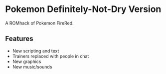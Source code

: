 # Pokemon Definitely-Not-Dry Version
A ROMhack of Pokemon FireRed.

## Features
* New scripting and text
* Trainers replaced with people in chat
* New graphics
* New music/sounds
